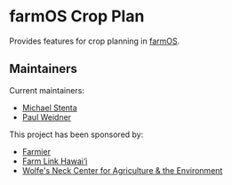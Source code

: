 # farmOS Crop Plan

Provides features for crop planning in [farmOS](https://farmOS.org).

## Maintainers

Current maintainers:

- [Michael Stenta](https://github.com/mstenta)
- [Paul Weidner](https://github.com/paul121)

This project has been sponsored by:

- [Farmier](https://farmier.com)
- [Farm Link Hawai‘i](https://farmlinkhawaii.com)
- [Wolfe's Neck Center for Agriculture & the Environment](https://wolfesneck.org)
